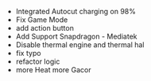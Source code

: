- Integrated Autocut charging on 98%
- Fix Game Mode
- add action button
- Add Support Snapdragon - Mediatek
- Disable thermal engine and thermal hal
- fix typo
- refactor logic
- more Heat more Gacor
